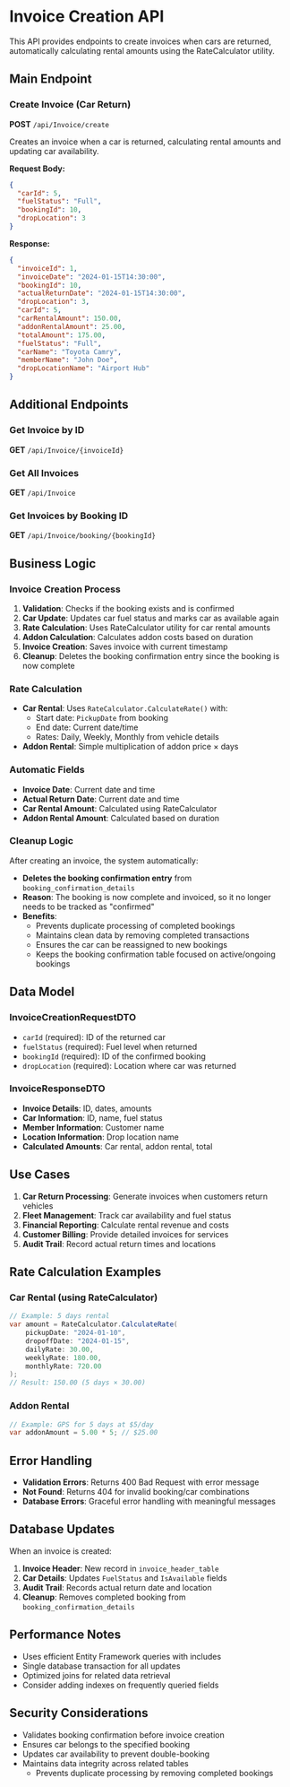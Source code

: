 # Invoice Creation API

This API provides endpoints to create invoices when cars are returned, automatically calculating rental amounts using the RateCalculator utility.

## Main Endpoint

### Create Invoice (Car Return)
**POST** `/api/Invoice/create`

Creates an invoice when a car is returned, calculating rental amounts and updating car availability.

**Request Body:**
```json
{
  "carId": 5,
  "fuelStatus": "Full",
  "bookingId": 10,
  "dropLocation": 3
}
```

**Response:**
```json
{
  "invoiceId": 1,
  "invoiceDate": "2024-01-15T14:30:00",
  "bookingId": 10,
  "actualReturnDate": "2024-01-15T14:30:00",
  "dropLocation": 3,
  "carId": 5,
  "carRentalAmount": 150.00,
  "addonRentalAmount": 25.00,
  "totalAmount": 175.00,
  "fuelStatus": "Full",
  "carName": "Toyota Camry",
  "memberName": "John Doe",
  "dropLocationName": "Airport Hub"
}
```

## Additional Endpoints

### Get Invoice by ID
**GET** `/api/Invoice/{invoiceId}`

### Get All Invoices
**GET** `/api/Invoice`

### Get Invoices by Booking ID
**GET** `/api/Invoice/booking/{bookingId}`

## Business Logic

### Invoice Creation Process
1. **Validation**: Checks if the booking exists and is confirmed
2. **Car Update**: Updates car fuel status and marks car as available again
3. **Rate Calculation**: Uses RateCalculator utility for car rental amounts
4. **Addon Calculation**: Calculates addon costs based on duration
5. **Invoice Creation**: Saves invoice with current timestamp
6. **Cleanup**: Deletes the booking confirmation entry since the booking is now complete

### Rate Calculation
- **Car Rental**: Uses `RateCalculator.CalculateRate()` with:
  - Start date: `PickupDate` from booking
  - End date: Current date/time
  - Rates: Daily, Weekly, Monthly from vehicle details
- **Addon Rental**: Simple multiplication of addon price × days

### Automatic Fields
- **Invoice Date**: Current date and time
- **Actual Return Date**: Current date and time
- **Car Rental Amount**: Calculated using RateCalculator
- **Addon Rental Amount**: Calculated based on duration

### Cleanup Logic
After creating an invoice, the system automatically:
- **Deletes the booking confirmation entry** from `booking_confirmation_details`
- **Reason**: The booking is now complete and invoiced, so it no longer needs to be tracked as "confirmed"
- **Benefits**: 
  - Prevents duplicate processing of completed bookings
  - Maintains clean data by removing completed transactions
  - Ensures the car can be reassigned to new bookings
  - Keeps the booking confirmation table focused on active/ongoing bookings

## Data Model

### InvoiceCreationRequestDTO
- `carId` (required): ID of the returned car
- `fuelStatus` (required): Fuel level when returned
- `bookingId` (required): ID of the confirmed booking
- `dropLocation` (required): Location where car was returned

### InvoiceResponseDTO
- **Invoice Details**: ID, dates, amounts
- **Car Information**: ID, name, fuel status
- **Member Information**: Customer name
- **Location Information**: Drop location name
- **Calculated Amounts**: Car rental, addon rental, total

## Use Cases

1. **Car Return Processing**: Generate invoices when customers return vehicles
2. **Fleet Management**: Track car availability and fuel status
3. **Financial Reporting**: Calculate rental revenue and costs
4. **Customer Billing**: Provide detailed invoices for services
5. **Audit Trail**: Record actual return times and locations

## Rate Calculation Examples

### Car Rental (using RateCalculator)
```csharp
// Example: 5 days rental
var amount = RateCalculator.CalculateRate(
    pickupDate: "2024-01-10",
    dropoffDate: "2024-01-15", 
    dailyRate: 30.00,
    weeklyRate: 180.00,
    monthlyRate: 720.00
);
// Result: 150.00 (5 days × 30.00)
```

### Addon Rental
```csharp
// Example: GPS for 5 days at $5/day
var addonAmount = 5.00 * 5; // $25.00
```

## Error Handling

- **Validation Errors**: Returns 400 Bad Request with error message
- **Not Found**: Returns 404 for invalid booking/car combinations
- **Database Errors**: Graceful error handling with meaningful messages

## Database Updates

When an invoice is created:
1. **Invoice Header**: New record in `invoice_header_table`
2. **Car Details**: Updates `FuelStatus` and `IsAvailable` fields
3. **Audit Trail**: Records actual return date and location
4. **Cleanup**: Removes completed booking from `booking_confirmation_details`

## Performance Notes

- Uses efficient Entity Framework queries with includes
- Single database transaction for all updates
- Optimized joins for related data retrieval
- Consider adding indexes on frequently queried fields

## Security Considerations

- Validates booking confirmation before invoice creation
- Ensures car belongs to the specified booking
- Updates car availability to prevent double-booking
- Maintains data integrity across related tables
  - Prevents duplicate processing by removing completed bookings